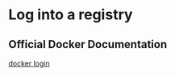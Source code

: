 # Log into a registry

## Official Docker Documentation
[docker login](https://docs.docker.com/engine/reference/commandline/login/)  

